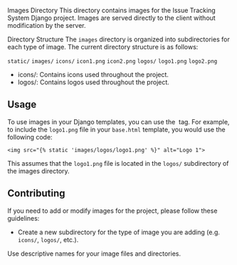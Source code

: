 Images Directory
This directory contains images for the Issue Tracking System Django project. Images are served directly to the client without modification by the server.

Directory Structure
The `images` directory is organized into subdirectories for each type of image. The current directory structure is as follows:

`static/`
    `images/`
        `icons/`
            `icon1.png`
            `icon2.png`
        `logos/`
            `logo1.png`
            `logo2.png`

- icons/: Contains icons used throughout the project.
- logos/: Contains logos used throughout the project.
## Usage
To use images in your Django templates, you can use the <img> tag. For example, to include the `logo1.png` file in your `base.html` template, you would use the following code:

`<img src="{% static 'images/logos/logo1.png' %}" alt="Logo 1">`

This assumes that the `logo1.png` file is located in the `logos/` subdirectory of the images directory.

## Contributing
If you need to add or modify images for the project, please follow these guidelines:

- Create a new subdirectory for the type of image you are adding (e.g. 
`icons/`, `logos/`, etc.).

Use descriptive names for your image files and directories.
